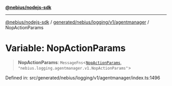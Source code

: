 [**@nebius/nodejs-sdk**](../../../../../../README.md)

***

[@nebius/nodejs-sdk](../../../../../../README.md) / [generated/nebius/logging/v1/agentmanager](../README.md) / NopActionParams

# Variable: NopActionParams

> **NopActionParams**: `MessageFns`\<[`NopActionParams`](../interfaces/NopActionParams.md), `"nebius.logging.agentmanager.v1.NopActionParams"`\>

Defined in: src/generated/nebius/logging/v1/agentmanager/index.ts:1496
